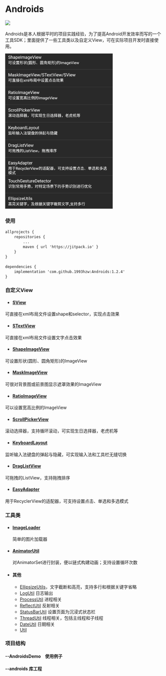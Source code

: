 Androids
======
[![](https://jitpack.io/v/1993hzw/Androids.svg)](https://jitpack.io/#1993hzw/Androids)

Androids是本人根据平时的项目实践经验，为了提高Android开发效率而写的一个工具SDK；里面提供了一些工具类以及自定义View，可在实际项目开发时直接使用。

![ANDROIDS](https://raw.githubusercontent.com/1993hzw/common/master/Androids/android4.png)

### 使用
```
allprojects {
    repositories {
        ...
        maven { url 'https://jitpack.io' }
    }
}

dependencies {
    implementation 'com.github.1993hzw:Androids:1.2.4'
}
```
### 自定义View

  * #### [SView](https://github.com/1993hzw/Androids/blob/master/README_SView.md)
  
  可直接在xml布局文件设置shape和selector，实现点击效果

  * #### [STextView](https://github.com/1993hzw/Androids/blob/master/README_STextView.md)
  
  可直接在xml布局文件设置文字点击效果
  
  * #### [ShapeImageView](https://github.com/1993hzw/Androids/blob/master/README_ShapeImageView.md)
  
  可设置形状(圆形、圆角矩形)的ImageView
 
  * #### [MaskImageView](https://github.com/1993hzw/Androids/blob/master/README_MaskImageView.md)
  
  可很对背景图或前景图显示遮罩效果的ImageView

  * #### [RatioImageView](https://github.com/1993hzw/Androids/blob/master/README_RatioImageView.md)
  
  可以设置宽高比例的ImageView
  
  * #### [ScrollPickerView](https://github.com/1993hzw/Androids/blob/master/README_ScrollPickerView.md)
  
  滚动选择器，支持循环滚动，可实现生日选择器，老虎机等
    
  * #### [KeyboardLayout](https://github.com/1993hzw/Androids/blob/master/README_KeyboardLayout.md)
  
  监听输入法键盘的弹起与隐藏，可实现输入法和工具栏无缝切换

  * #### [DragListView](https://github.com/1993hzw/Androids/blob/master/README_DragListView.md)
  
  可拖拽的ListView，支持拖拽排序 
  
  * #### [EasyAdapter](https://github.com/1993hzw/Androids/blob/master/README_EasyAdapter.md)
  
  用于RecyclerView的适配器，可支持设置点击、单选和多选模式

### 工具类

* #### [ImageLoader](https://github.com/1993hzw/Androids/blob/master/androids/src/cn/forward/androids/Image/LocalImagerLoader.java)
  
  简单的图片加载器

* #### [AnimatorUtil](https://github.com/1993hzw/Androids/blob/master/README_AnimatorUtil.md)

  对AnimatorSet进行封装，便以链式构建动画；支持设置循环次数

* #### 其他
  * [EllipsizeUtils](https://github.com/1993hzw/Androids/blob/master/androids/src/cn/forward/androids/utils/EllipsizeUtils.java)，文字截断和高亮，支持多行和根据关键字省略
  * [LogUtil](https://github.com/1993hzw/Androids/blob/master/androids/src/cn/forward/androids/utils/LogUtil.java) 日志输出
  * [ProcessUtil](https://github.com/1993hzw/Androids/blob/master/androids/src/cn/forward/androids/utils/ProcessUtil.java) 进程相关
  * [ReflectUtil](https://github.com/1993hzw/Androids/blob/master/androids/src/cn/forward/androids/utils/ReflectUtil.java) 反射相关
  * [StatusBarUtil](https://github.com/1993hzw/Androids/blob/master/androids/src/cn/forward/androids/utils/StatusBarUtil.java) 设置页面为沉浸式状态栏
  * [ThreadUtil](https://github.com/1993hzw/Androids/blob/master/androids/src/cn/forward/androids/utils/ThreadUtil.java) 线程相关，包括主线程和子线程
  * [DateUtil](https://github.com/1993hzw/Androids/blob/master/androids/src/cn/forward/androids/utils/DateUtil.java) 日期相关
  * [Util](https://github.com/1993hzw/Androids/blob/master/androids/src/cn/forward/androids/utils/Util.java)


### 项目结构
#### --AndroidsDemo　使用例子

#### --androids 库工程

